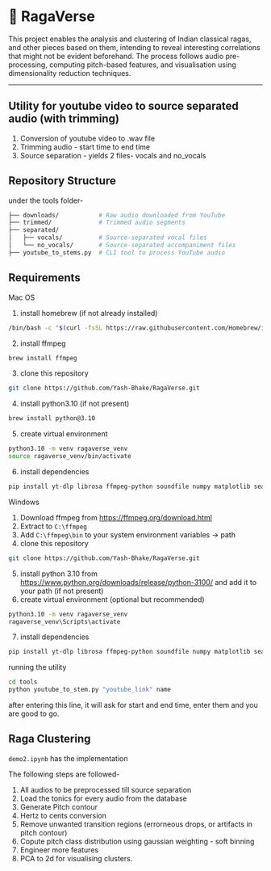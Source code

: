 # 🎵 RagaVerse

This project enables the analysis and clustering of Indian classical ragas, and other pieces based on them, intending to reveal interesting correlations that might not be evident beforehand. The process follows audio pre-processing, computing pitch-based features, and visualisation using dimensionality reduction techniques.

---

## Utility for youtube video to source separated audio (with trimming)

1. Conversion of youtube video to .wav file
2. Trimming audio - start time to end time
3. Source separation - yields 2 files- vocals and no_vocals

##  Repository Structure 

under the tools folder- 

```bash
├── downloads/           # Raw audio downloaded from YouTube
├── trimmed/             # Trimmed audio segments
├── separated/
│   ├── vocals/          # Source-separated vocal files
│   └── no_vocals/       # Source-separated accompaniment files
├── youtube_to_stems.py  # CLI tool to process YouTube audio
```

## Requirements

Mac OS

1. install homebrew (if not already installed)

```bash
/bin/bash -c "$(curl -fsSL https://raw.githubusercontent.com/Homebrew/install/HEAD/install.sh)"
```
2. install ffmpeg

```bash
brew install ffmpeg
```
3. clone this repository
```bash
git clone https://github.com/Yash-Bhake/RagaVerse.git
```
4. install python3.10 (if not present)
```bash
brew install python@3.10
```
5. create virtual environment 
```bash
python3.10 -m venv ragaverse_venv
source ragaverse_venv/bin/activate
```
6. install dependencies
```bash 
pip install yt-dlp librosa ffmpeg-python soundfile numpy matplotlib seaborn scikit-learn tqdm openpyxl praat-parselmouth demucs ipywidgets adjustText
```

Windows

1. Download ffmpeg from https://ffmpeg.org/download.html
2. Extract to `C:\ffmpeg`
3. Add `C:\ffmpeg\bin` to your system environment variables -> path
4. clone this repository
```bash
git clone https://github.com/Yash-Bhake/RagaVerse.git
```
5. install python 3.10 from https://www.python.org/downloads/release/python-3100/ and add it to your path (if not present)
6. create virtual environment (optional but recommended)
```bash
python3.10 -m venv ragaverse_venv
ragaverse_venv\Scripts\activate
```
7. install dependencies
```bash 
pip install yt-dlp librosa ffmpeg-python soundfile numpy matplotlib seaborn scikit-learn tqdm openpyxl praat-parselmouth demucs ipywidgets adjustText
```

running the utility
```bash
cd tools
python youtube_to_stem.py "youtube_link" name
```

after entering this line, it will ask for start and end time, enter them and you are good to go.

## Raga Clustering

`demo2.ipynb` has the implementation

The following steps are followed-

1. All audios to be preprocessed till source separation
2. Load the tonics for every audio from the database
3. Generate Pitch contour
4. Hertz to cents conversion
5. Remove unwanted transition regions (errorneous drops, or artifacts in pitch contour)
6. Copute pitch class distribution using gaussian weighting - soft binning
7. Engineer more features
8. PCA to 2d for visualising clusters.
